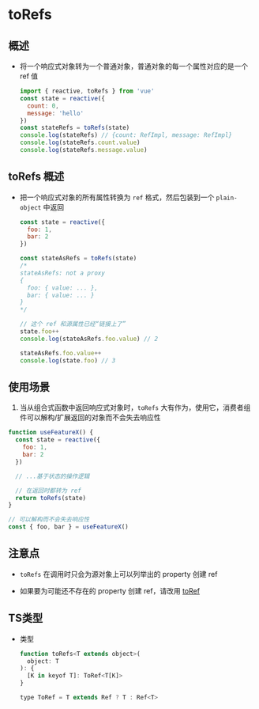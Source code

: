 # toRefs

## 概述

+ 将一个响应式对象转为一个普通对象，普通对象的每一个属性对应的是一个 ref 值

  ```js
  import { reactive, toRefs } from 'vue'
  const state = reactive({
    count: 0,
    message: 'hello'
  })
  const stateRefs = toRefs(state)
  console.log(stateRefs) // {count: RefImpl, message: RefImpl}
  console.log(stateRefs.count.value)
  console.log(stateRefs.message.value)
  ```

## toRefs 概述

+ 把一个响应式对象的所有属性转换为 `ref` 格式，然后包装到一个 `plain-object` 中返回

  ```js
  const state = reactive({
    foo: 1,
    bar: 2
  })

  const stateAsRefs = toRefs(state)
  /*
  stateAsRefs: not a proxy
  {
    foo: { value: ... },
    bar: { value: ... }
  }
  */

  // 这个 ref 和源属性已经“链接上了”
  state.foo++
  console.log(stateAsRefs.foo.value) // 2

  stateAsRefs.foo.value++
  console.log(state.foo) // 3
  ```

## 使用场景

1. 当从组合式函数中返回响应式对象时，`toRefs` 大有作为，使用它，消费者组件可以解构/扩展返回的对象而不会失去响应性

  ```js
  function useFeatureX() {
    const state = reactive({
      foo: 1,
      bar: 2
    })

    // ...基于状态的操作逻辑

    // 在返回时都转为 ref
    return toRefs(state)
  }

  // 可以解构而不会失去响应性
  const { foo, bar } = useFeatureX()
  ```

## 注意点

+ `toRefs` 在调用时只会为源对象上可以列举出的 property 创建 ref

+ 如果要为可能还不存在的 property 创建 ref，请改用 [toRef](https://staging-cn.vuejs.org/api/reactivity-utilities.html#toref "toRef")&#x20;

## TS类型

+ 类型

  ```js
  function toRefs<T extends object>(
    object: T
  ): {
    [K in keyof T]: ToRef<T[K]>
  }

  type ToRef = T extends Ref ? T : Ref<T>
  ```
